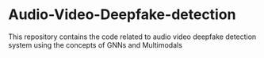 # Audio-Video-Deepfake-detection
This repository contains the code related to audio video deepfake detection system using the concepts of GNNs and Multimodals
